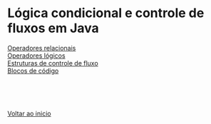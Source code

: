 # Lógica condicional e controle de fluxos em Java

[Operadores relacionais](/Arquivos/Conteudo/2%20-%20Conhecendo%20a%20linguagem%20Java/2.3.1%20Operadores%20relacionais.md) <br>
[Operadores lógicos](/Arquivos/Conteudo/2%20-%20Conhecendo%20a%20linguagem%20Java/2.3.2%20Operadores%20logicos.md) <br>
[Estruturas de controle de fluxo](/Arquivos/Conteudo/2%20-%20Conhecendo%20a%20linguagem%20Java/2.3.3%20Estruturas%20de%20controle%20de%20fluxo.md)<br>
[Blocos de código](/Arquivos/Conteudo/2%20-%20Conhecendo%20a%20linguagem%20Java/2.3.4%20Blocos%20de%20c%C3%B3digo.md)

<br>

<br>

<br>

[Voltar ao inicio](/README.md)
